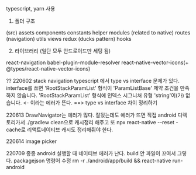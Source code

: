 typescript, yarn 사용

1. 폴더 구조

(src)
assets
components
constants
helper
modules (related to native)
routes (navigation)
utils
views
redux (ducks pattern)
hooks

2. 라이브러리 (일단 모두 안드로이드만 세팅 됨)

react-navigation
babel-plugin-module-resolver
react-native-vector-icons(+ @types/react-native-vector-icons)

?? 220602
stack navigation typescript 에서 type vs interface 문제가 있다.
interface를 쓰면 'RootStackParamList' 형식이 'ParamListBase' 제약 조건을 만족하지 않습니다.
'RootStackParamList' 형식에 인덱스 시그니처 유형 'string'이(가) 없습니다. <- 이라는 에러가 뜬다.
==> type vs interface 차이 정리하기

220613
DrawNavigator는 에러가 많다.
잘됬는데도 에러가 뜨면 직접 android 디렉토리가서 ./gradlew clean으로 캐시정리 해주고 또
npx react-native --reset -cache로 리액트네이티브 캐시도 정리해줘야 한다.

220614
image picker

220709
종종 android 실행할 때 네이티브 에러가 난다. build 안 파일이 꼬여서 그렇다.
packagejson 명령어 수정 rm -r ./android/app/build && react-native run-android
